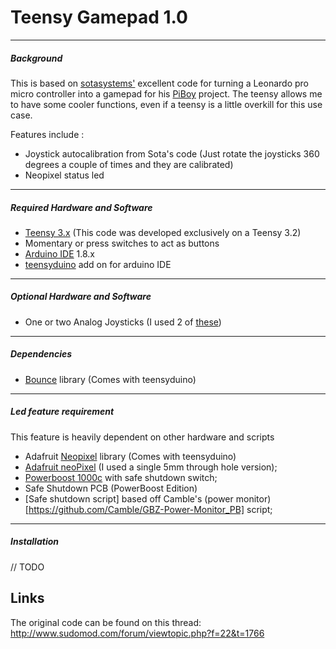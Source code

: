 # Teensy Gamepad 1.0
---
##### Background

This is based on [sotasystems'](http://www.sudomod.com/forum/memberlist.php?mode=viewprofile&u=2440&sid=29745351306eb34fdc192d75ff3a6ed7) excellent code for turning a Leonardo pro micro controller into a gamepad for his [PiBoy](http://sudomod.com/forum/viewtopic.php?f=9&t=1615) project.
The teensy allows me to have some cooler functions, even if a teensy is a little overkill for this use case.

Features include :
- Joystick autocalibration from Sota's code (Just rotate the joysticks 360 degrees a couple of times and they are calibrated)
- Neopixel status led

---
##### Required Hardware and Software

- [Teensy 3.x](https://www.pjrc.com/store/teensy32.html) (This code was developed exclusively on a Teensy 3.2)
- Momentary or press switches to act as buttons
- [Arduino IDE](https://www.arduino.cc/en/Main/Software) 1.8.x
- [teensyduino](https://www.pjrc.com/teensy/teensyduino.html) add on for arduino IDE

---
##### Optional Hardware and Software

- One or two Analog Joysticks (I used 2 of [these](https://www.adafruit.com/product/444))

---
##### Dependencies

- [Bounce](https://www.pjrc.com/teensy/td_libs_Bounce.html) library (Comes with teensyduino)

---
##### Led feature requirement

This feature is heavily dependent on other hardware and scripts
- Adafruit [Neopixel](https://github.com/adafruit/Adafruit_NeoPixel) library (Comes with teensyduino)
- [Adafruit neoPixel](https://learn.adafruit.com/adafruit-neopixel-uberguide) (I used a single 5mm through hole version);
- [Powerboost 1000c](https://learn.adafruit.com/adafruit-powerboost-1000c-load-share-usb-charge-boost/overview) with safe shutdown switch;
- Safe Shutdown PCB (PowerBoost Edition)
- [Safe shutdown script] based off Camble's (power monitor)[https://github.com/Camble/GBZ-Power-Monitor_PB] script;

---
##### Installation

// TODO


Links
-----
The original code can be found on this thread:
http://www.sudomod.com/forum/viewtopic.php?f=22&t=1766
